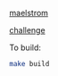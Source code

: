 
[maelstrom](https://github.com/jepsen-io/maelstrom)

[challenge](https://fly.io/dist-sys)

To build:

```sh
make build
```

